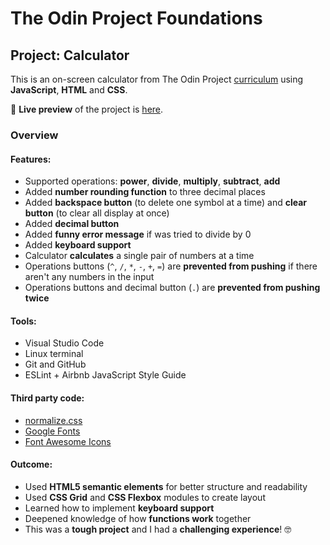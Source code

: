 # The Odin Project Foundations
## Project: Calculator
  This is an on-screen calculator from The Odin Project [curriculum](https://www.theodinproject.com/paths/foundations/courses/foundations/lessons/calculator) using **JavaScript**, **HTML** and **CSS**.

🔗 **Live preview** of the project is [here](https://mooniidev.github.io/calculator/).

### Overview
#### **Features:**
* Supported operations: **power**, **divide**, **multiply**, **subtract**, **add**
* Added **number rounding function** to three decimal places
* Added **backspace button** (to delete one symbol at a time) and **clear button** (to clear all display at once)
* Added **decimal button**
* Added **funny error message** if was tried to divide by 0
* Added **keyboard support**
* Calculator **calculates** a single pair of numbers at a time
* Operations buttons (`^`, `/`, `*`, `-`, `+`, `=`) are **prevented from pushing** if there aren't any numbers in the input
* Operations buttons and decimal button (`.`) are **prevented from pushing twice**

#### **Tools:**
* Visual Studio Code
* Linux terminal
* Git and GitHub
* ESLint + Airbnb JavaScript Style Guide

#### **Third party code:**
* [normalize.css](https://github.com/necolas/normalize.css)
* [Google Fonts](https://fonts.google.com/)
* [Font Awesome Icons](https://fontawesome.com/)

#### **Outcome:**
* Used **HTML5 semantic elements** for better structure and readability
* Used **CSS Grid** and **CSS Flexbox** modules to create layout
* Learned how to implement **keyboard support**
* Deepened knowledge of how **functions work** together
* This was a **tough project** and I had a **challenging experience**! 🤓
